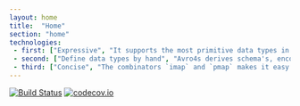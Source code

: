 ```yaml
---
layout: home
title:  "Home"
section: "home"
technologies:
 - first: ["Expressive", "It supports the most primitive data types in Scala and allows you to `imap` or `pmap` them. Once you've defined a `Avro[A]` for a type, you can reuse these definitions to build up bigger types."]
 - second: ["Define data types by hand", "Avro4s derives schema's, encoders and decoders magically. While this is nice, it can become unwieldy when you have a nested type graph. I believe it's better to explicitly map your data types, so the cognitive process of defining a schema is part of your job instead of a magic macro. This will become important when you want to enforce full compatibility of your schema's"]
 - third: ["Concise", "The combinators `imap` and `pmap` makes it easy to introduce support for new data types, while this is verbose in Avro4s. Also the DSL provides a way of describing a schema in type-safe and terse fashion instead of typing JSON files."]
---
```


[![Build Status](https://api.travis-ci.org/vectos/itinere.svg)](https://travis-ci.org/vectos/formulation)
[![codecov.io](http://codecov.io/github/vectos/itinere/coverage.svg?branch=master)](http://codecov.io/github/vectos/itinere?branch=master)




